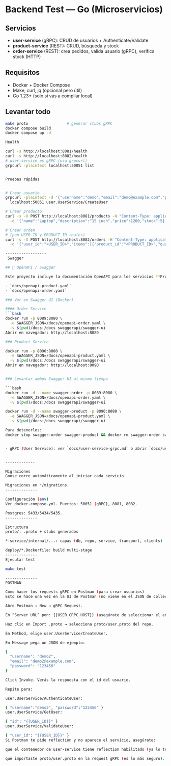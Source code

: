 # Backend Test — Go (Microservicios)

## Servicios
- **user-service** (gRPC): CRUD de usuarios + Authenticate/Validate
- **product-service** (REST): CRUD, búsqueda y stock
- **order-service** (REST): crea pedidos, valida usuario (gRPC), verifica stock (HTTP)

## Requisitos
- Docker + Docker Compose
- Make, curl, jq (opcional pero útil)
- Go 1.23+ (solo si vas a compilar local)

## Levantar todo
```bash
make proto                 # generar stubs gRPC
docker compose build
docker compose up -d

Health

curl -s http://localhost:8081/health
curl -s http://localhost:8082/health
# user-service es gRPC (usa grpcurl)
grpcurl -plaintext localhost:50051 list


Pruebas rápidas


# Crear usuario
grpcurl -plaintext -d '{"username":"demo","email":"demo@example.com","password":"123456"}' \
  localhost:50051 user.UserService/CreateUser

# Crear producto
curl -s -X POST http://localhost:8081/products -H "Content-Type: application/json" \
  -d '{"name":"Laptop","description":"15 inch","price":1200,"stock":5}'

# Crear orden
# (pon USER_ID y PRODUCT_ID reales)
curl -s -X POST http://localhost:8082/orders -H "Content-Type: application/json" \
  -d '{"user_id":"<USER_ID>","items":[{"product_id":"<PRODUCT_ID>","quantity":2}]}'

------------------
 Swagger

## 📜 OpenAPI / Swagger

Este proyecto incluye la documentación OpenAPI para los servicios **Product** y **Order**.

- `docs/openapi-product.yaml`
- `docs/openapi-order.yaml`

### Ver en Swagger UI (Docker)

#### Order Service
```bash
docker run -p 8089:8080 \
  -e SWAGGER_JSON=/docs/openapi-order.yaml \
  -v $(pwd)/docs:/docs swaggerapi/swagger-ui
Abrir en navegador: http://localhost:8089

### Product Service

docker run -p 8090:8080 \
  -e SWAGGER_JSON=/docs/openapi-product.yaml \
  -v $(pwd)/docs:/docs swaggerapi/swagger-ui
Abrir en navegador: http://localhost:8090


### Levantar ambos Swagger UI al mismo tiempo

```bash
docker run -d --name swagger-order -p 8089:8080 \
  -e SWAGGER_JSON=/docs/openapi-order.yaml \
  -v $(pwd)/docs:/docs swaggerapi/swagger-ui

docker run -d --name swagger-product -p 8090:8080 \
  -e SWAGGER_JSON=/docs/openapi-product.yaml \
  -v $(pwd)/docs:/docs swaggerapi/swagger-ui

Para detenerlos:
docker stop swagger-order swagger-product && docker rm swagger-order swagger-product


- gRPC (User Service): ver `docs/user-service-grpc.md` o abrir `docs/user-service-grpc.html`


-------------

Migraciones
Goose corre automáticamente al iniciar cada servicio.

Migraciones en */migrations.
--------------

Configuración (env)
Ver docker-compose.yml. Puertos: 50051 (gRPC), 8081, 8082.

Postgres: 5433/5434/5435.
--------------

Estructura
proto/: .proto + stubs generados

*-service/internal/...: capas (db, repo, service, transport, clients)

deploy/*.Dockerfile: build multi-stage
--------------
Ejecutar test

make test

--------------
POSTMAN

Cómo hacer los requests gRPC en Postman (para crear usuarios)
Esto se hace una vez en la UI de Postman (no viene en el JSON de collection estándar).

Abre Postman → New → gRPC Request.

En “Server URL” pon: {{USER_GRPC_HOST}} (asegúrate de seleccionar el entorno backend-test).

Haz clic en Import .proto → selecciona proto/user.proto del repo.

En Method, elige user.UserService/CreateUser.

En Message pega un JSON de ejemplo:

{
  "username": "demo2",
  "email": "demo2@example.com",
  "password": "123456"
}

Click Invoke. Verás la respuesta con el id del usuario.

Repite para:

user.UserService/AuthenticateUser:

{ "username":"demo2", "password":"123456" }
user.UserService/GetUser:

{ "id": "{{USER_ID}}" }
user.UserService/ValidateUser:

{ "user_id": "{{USER_ID}}" }
Si Postman te pide reflection y no aparece el servicio, asegúrate:

que el contenedor de user-service tiene reflection habilitado (ya lo tenías activo), o

que importaste proto/user.proto en la request gRPC (es lo más seguro).
